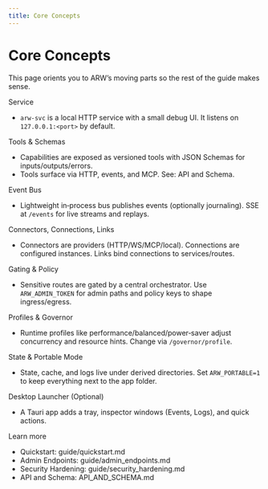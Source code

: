 ```yaml
---
title: Core Concepts
---
```


# Core Concepts

This page orients you to ARW’s moving parts so the rest of the guide makes sense.

Service
- `arw-svc` is a local HTTP service with a small debug UI. It listens on `127.0.0.1:<port>` by default.

Tools & Schemas
- Capabilities are exposed as versioned tools with JSON Schemas for inputs/outputs/errors.
- Tools surface via HTTP, events, and MCP. See: API and Schema.

Event Bus
- Lightweight in‑process bus publishes events (optionally journaling). SSE at `/events` for live streams and replays.

Connectors, Connections, Links
- Connectors are providers (HTTP/WS/MCP/local). Connections are configured instances. Links bind connections to services/routes.

Gating & Policy
- Sensitive routes are gated by a central orchestrator. Use `ARW_ADMIN_TOKEN` for admin paths and policy keys to shape ingress/egress.

Profiles & Governor
- Runtime profiles like performance/balanced/power‑saver adjust concurrency and resource hints. Change via `/governor/profile`.

State & Portable Mode
- State, cache, and logs live under derived directories. Set `ARW_PORTABLE=1` to keep everything next to the app folder.

Desktop Launcher (Optional)
- A Tauri app adds a tray, inspector windows (Events, Logs), and quick actions.

Learn more
- Quickstart: guide/quickstart.md
- Admin Endpoints: guide/admin_endpoints.md
- Security Hardening: guide/security_hardening.md
- API and Schema: API_AND_SCHEMA.md
